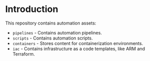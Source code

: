 # Introduction

This repository contains automation assets:
- `pipelines`     - Contains automation pipelines.
- `scripts`       - Contains automation scripts.
- `containers`    - Stores content for containerization environments.
- `iac`           - Contains infrastructure as a code templates, like ARM and Terraform.